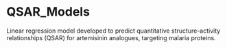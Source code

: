 # QSAR_Models
Linear regression model developed to predict quantitative structure-activity relationships (QSAR) for artemisinin analogues, targeting malaria proteins.
